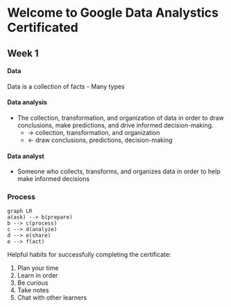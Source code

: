 ---
---

# Welcome to Google Data Analystics Certificated

## Week 1
#### Data 
Data is a collection of facts
	- Many types

#### Data analysis
- The collection, transformation, and organization of data in order to draw conclusions, make predictions, and drive informed decision-making.
	- -> collection, transformation, and organization
	- <- draw conclusions, predictions, decision-making

#### Data analyst
- Someone who collects, transforms, and organizes data in order to help make informed decisions

### Process

```mermaid
graph LR
a(ask) --> b(prepare)
b --> c(process)
c --> d(analyze)
d --> e(share)
e --> f(act)
```

Helpful habits for successfully completing the certificate:
1. Plan your time
2. Learn in order
3. Be curious
4. Take notes
5. Chat with other learners